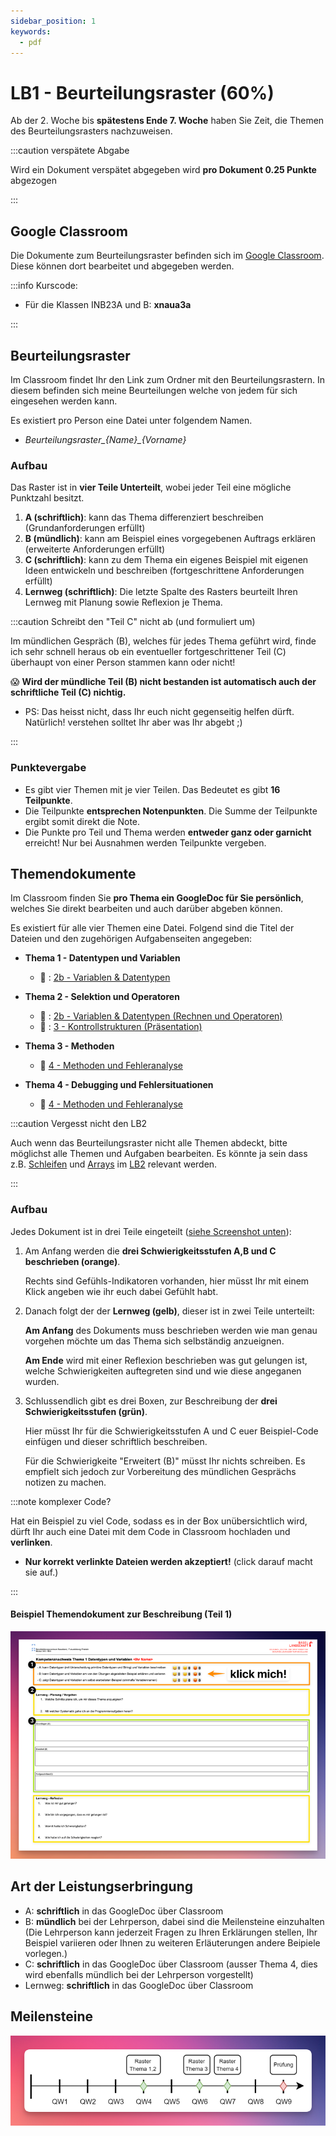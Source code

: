 ```yaml
---
sidebar_position: 1
keywords:
  - pdf
---
```


# LB1 - Beurteilungsraster (60%)

Ab der 2. Woche bis **spätestens Ende 7. Woche** haben Sie Zeit, die Themen des
Beurteilungsrasters nachzuweisen.

:::caution verspätete Abgabe

Wird ein Dokument verspätet abgegeben wird **pro Dokument 0.25 Punkte**
abgezogen

:::

## Google Classroom

Die Dokumente zum Beurteilungsraster befinden sich im
[Google Classroom](https://classroom.google.com). Diese können dort bearbeitet
und abgegeben werden.

:::info Kurscode:

- Für die Klassen INB23A und B: **xnaua3a**

:::

## Beurteilungsraster

Im Classroom findet Ihr den Link zum Ordner mit den Beurteilungsrastern. In
diesem befinden sich meine Beurteilungen welche von jedem für sich eingesehen
werden kann.

Es existiert pro Person eine Datei unter folgendem Namen.

- _Beurteilungsraster\_{Name}\_{Vorname}_

### Aufbau

Das Raster ist in **vier Teile Unterteilt**, wobei jeder Teil eine mögliche
Punktzahl besitzt.

1. **A (schriftlich)**: kann das Thema differenziert beschreiben
   (Grundanforderungen erfüllt)
1. **B (mündlich)**: kann am Beispiel eines vorgegebenen Auftrags erklären
   (erweiterte Anforderungen erfüllt)
1. **C (schriftlich)**: kann zu dem Thema ein eigenes Beispiel mit eigenen Ideen
   entwickeln und beschreiben (fortgeschrittene Anforderungen erfüllt)
1. **Lernweg (schriftlich)**: Die letzte Spalte des Rasters beurteilt Ihren
   Lernweg mit Planung sowie Reflexion je Thema.

:::caution Schreibt den "Teil C" nicht ab (und formuliert um)

Im mündlichen Gespräch (B), welches für jedes Thema geführt wird, finde ich sehr
schnell heraus ob ein eventueller fortgeschrittener Teil (C) überhaupt von einer
Person stammen kann oder nicht!

:scream: **Wird der mündliche Teil (B) nicht bestanden ist automatisch auch der
schriftliche Teil (C) nichtig.**

- PS: Das heisst nicht, dass Ihr euch nicht gegenseitig helfen dürft. Natürlich!
  verstehen solltet Ihr aber was Ihr abgebt ;)

:::

### Punktevergabe

- Es gibt vier Themen mit je vier Teilen. Das Bedeutet es gibt **16
  Teilpunkte**.
- Die Teilpunkte **entsprechen Notenpunkten**. Die Summe der Teilpunkte ergibt
  somit direkt die Note.
- Die Punkte pro Teil und Thema werden **entweder ganz oder garnicht** erreicht!
  Nur bei Ausnahmen werden Teilpunkte vergeben.

## Themendokumente

Im Classroom finden Sie **pro Thema ein GoogleDoc für Sie persönlich**, welches
Sie direkt bearbeiten und auch darüber abgeben können.

Es existiert für alle vier Themen eine Datei. Folgend sind die Titel der Dateien
und den zugehörigen Aufgabenseiten angegeben:

- **Thema 1 - Datentypen und Variablen**
  - :book: : [2b - Variablen & Datentypen](../2b-datentypen/index.md)

- **Thema 2 - Selektion und Operatoren**
  - :book: : [2b - Variablen & Datentypen (Rechnen und Operatoren)](../2b-datentypen/index.md#rechnen-und-operatoren)
  - :book: : [3 - Kontrollstrukturen (Präsentation)](../3a-konditionen/index.md#-präsentation)
- **Thema 3 - Methoden**
  - :book: [4 - Methoden und Fehleranalyse](../4a-methoden-fehleranalyse/index.md)
- **Thema 4 - Debugging und Fehlersituationen**
  - :book: [4 - Methoden und Fehleranalyse](../4a-methoden-fehleranalyse/fehleranalyse.md)

:::caution Vergesst nicht den LB2

Auch wenn das Beurteilungsraster nicht alle Themen abdeckt, bitte möglichst alle
Themen und Aufgaben bearbeiten. Es könnte ja sein dass z.B.
[Schleifen](../5a-while/index.md) und [Arrays](../7a-for-arrays/index.md) im
[LB2](./LB2.md) relevant werden.

:::

### Aufbau

Jedes Dokument ist in drei Teile eingeteilt
([siehe Screenshot unten](#beispiel-themendokument-zur-beschreibung-teil-1)):

1. Am Anfang werden die **drei Schwierigkeitsstufen A,B und C beschrieben
   (orange)**.

   Rechts sind Gefühls-Indikatoren vorhanden, hier müsst Ihr mit einem Klick
   angeben wie ihr euch dabei Gefühlt habt.

2. Danach folgt der der **Lernweg (gelb)**, dieser ist in zwei Teile unterteilt:

   **Am Anfang** des Dokuments muss beschrieben werden wie man genau vorgehen
   möchte um das Thema sich selbständig anzueignen.

   **Am Ende** wird mit einer Reflexion beschrieben was gut gelungen ist, welche
   Schwierigkeiten auftegreten sind und wie diese angeganen wurden.

3. Schlussendlich gibt es drei Boxen, zur Beschreibung der **drei
   Schwierigkeitsstufen (grün)**.

   Hier müsst Ihr für die Schwierigkeitsstufen A und C euer Beispiel-Code
   einfügen und dieser schriftlich beschreiben.

   Für die Schwierigkeite "Erweitert (B)" müsst Ihr nichts schreiben. Es
   empfielt sich jedoch zur Vorbereitung des mündlichen Gesprächs notizen zu
   machen.

:::note komplexer Code?

Hat ein Beispiel zu viel Code, sodass es in der Box unübersichtlich wird, dürft
Ihr auch eine Datei mit dem Code in Classroom hochladen und **verlinken**.

- **Nur korrekt verlinkte Dateien werden akzeptiert!** (click darauf macht sie
  auf.)

:::

#### Beispiel Themendokument zur Beschreibung (Teil 1)

![beispiel Themendokument](./images/Beispiel_Themendokument.png)

## Art der Leistungserbringung

- A: **schriftlich** in das GoogleDoc über Classroom
- B: **mündlich** bei der Lehrperson, dabei sind die Meilensteine einzuhalten
  (Die Lehrperson kann jederzeit Fragen zu Ihren Erklärungen stellen, Ihr
  Beispiel variieren oder Ihnen zu weiteren Erläuterungen andere Beipiele
  vorlegen.)
- C: **schriftlich** in das GoogleDoc über Classroom (ausser Thema 4, dies wird
  ebenfalls mündlich bei der Lehrperson vorgestellt)
- Lernweg: **schriftlich** in das GoogleDoc über Classroom

## Meilensteine

![Meilensteine](./images/meilensteine.png)
